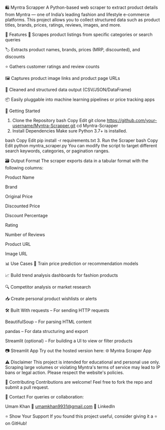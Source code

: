 🛍️ Myntra Scrapper
A Python-based web scraper to extract product details from Myntra — one of India’s leading fashion and lifestyle e-commerce platforms. This project allows you to collect structured data such as product titles, brands, prices, ratings, reviews, images, and more.

📌 Features
🔎 Scrapes product listings from specific categories or search queries

🏷️ Extracts product names, brands, prices (MRP, discounted), and discounts

⭐ Gathers customer ratings and review counts

🖼️ Captures product image links and product page URLs

🧹 Cleaned and structured data output (CSV/JSON/DataFrame)

📦 Easily pluggable into machine learning pipelines or price tracking apps

🚀 Getting Started
1. Clone the Repository
bash
Copy
Edit
git clone https://github.com/your-username/Myntra-Scrapper.git
cd Myntra-Scrapper
2. Install Dependencies
Make sure Python 3.7+ is installed.

bash
Copy
Edit
pip install -r requirements.txt
3. Run the Scraper
bash
Copy
Edit
python myntra_scraper.py
You can modify the script to target different search keywords, categories, or pagination ranges.

🗃️ Output Format
The scraper exports data in a tabular format with the following columns:

Product Name

Brand

Original Price

Discounted Price

Discount Percentage

Rating

Number of Reviews

Product URL

Image URL

📊 Use Cases
🧠 Train price prediction or recommendation models

📈 Build trend analysis dashboards for fashion products

🔍 Competitor analysis or market research

📥 Create personal product wishlists or alerts

🛠️ Built With
requests – For sending HTTP requests

BeautifulSoup – For parsing HTML content

pandas – For data structuring and export

Streamlit (optional) – For building a UI to view or filter products

📷 Streamlit App
Try out the hosted version here:
🌐 Myntra Scraper App

⚠️ Disclaimer
This project is intended for educational and personal use only. Scraping large volumes or violating Myntra's terms of service may lead to IP bans or legal action. Please respect the website's policies.

🤝 Contributing
Contributions are welcome! Feel free to fork the repo and submit a pull request.

📧 Contact
For queries or collaboration:

Umam Khan
📩 umamkhan9931@gmail.com
🔗 LinkedIn

⭐ Show Your Support
If you found this project useful, consider giving it a ⭐ on GitHub!
